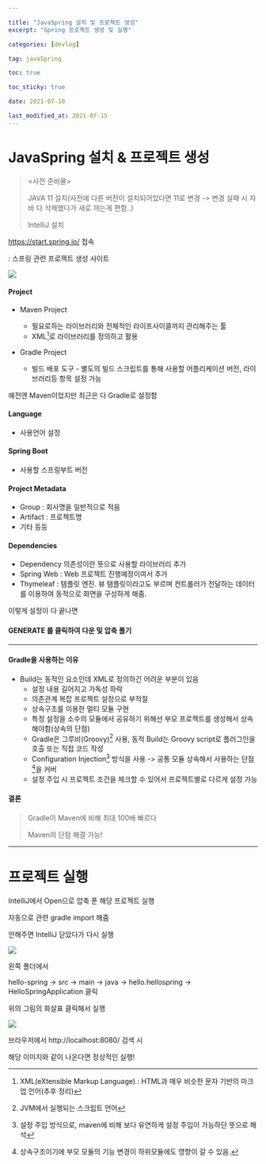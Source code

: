 ```yaml
---

title: "JavaSpring 설치 및 프로젝트 생성"
excerpt: "Spring 프로젝트 생성 및 실행"

categories: [devlog]

tag: javaSpring

toc: true

toc_sticky: true

date: 2021-07-10

last_modified_at: 2021-07-15
---
```




# JavaSpring 설치 & 프로젝트 생성

> <사전 준비물>
>
> JAVA 11 설치(사전에 다른 버전이 설치되어있다면 11로 변경 -> 변경 실패 시 자바 다 삭제했다가 새로 까는게 편함..)
>
> IntelliJ 설치





https://start.spring.io/ 접속

: 스프링 관련 프로젝트 생성 사이트



<img src="https://github.com/cano721/cano721.github.io/blob/master/_posts/md-images/javaSpringSetting/javaSpringSetting1.JPG?raw=true">



#### Project

* Maven Project
  * 필요로하는 라이브러리와 전체적인 라이프사이클까지 관리해주는 툴
  * XML[^XML]로 라이브러리를 정의하고 활용

* Gradle Project
  * 빌드 배포 도구 - 별도의 빌드 스크립트를 통해 사용할 어플리케이션 버전, 라이브러리등 항목 설정 가능



예전엔 Maven이었지만 최근은 다 Gradle로 설정함



#### Language

* 사용언어 설정



#### Spring Boot

* 사용할 스프링부트 버전



#### Project Metadata

* Group : 회사명을 일반적으로 적음
* Artifact : 프로젝트명
* 기타 등등



#### Dependencies

* Dependency 의존성이란 뜻으로 사용할 라이브러리 추가
* Spring Web : Web 프로젝트 진행예정이여서 추가
* Thymeleaf : 템플릿 엔진. 뷰 탬플릿이라고도 부르며 컨트롤러가 전달하는 데이터를 이용하여 동적으로 화면을 구성하게 해줌.



이렇게 설정이 다 끝나면

#### GENERATE 를 클릭하여 다운 및 압축 풀기





***

#### Gradle을 사용하는 이유

* Build는 동적인 요소인데 XML로 정의하긴 어려운 부분이 있음
  * 설정 내용 길어지고 가독성 하락
  * 의존관계 복잡 프로젝트 설정으로 부적절
  * 상속구조를 이용한 멀티 모듈 구현
  * 특정 설정을 소수의 모듈에서 공유하기 위해선 부모 프로젝트를 생성해서 상속해야함(상속의 단점)
  * Gradle은 그루비(Groovy)[^Groovy] 사용, 동적 Build는 Groovy script로 플러그인을 호출 또는 직접 코드 작성
  * Configuration Injection[^ConfigurationInjection] 방식을 사용 -> 공통 모듈 상속해서 사용하는 단점[^단점]을 커버
  * 설정 주입 시 프로젝트 조건을 체크할 수 있어서 프로젝트별로 다르게 설정 가능

#### 결론

> Gradle이 Maven에 비해 최대 100배 빠르다
>
> Maven의 단점 해결 가능!



---

[^XML]: XML(eXtensible Markup Language) : HTML과 매우 비슷한 문자 기반의 마크업 언어(추후 정리)
[^Groovy]:JVM에서 실행되는 스크립트 언어
[^ConfigurationInjection]: 설정 주입 방식으로, maven에 비해 보다 유연하게 설정 주입이 가능하단 뜻으로 해석
[^단점]: 상속구조이기에 부모 모듈의 기능 변경이 하위모듈에도 영향이 갈 수 있음.





# 프로젝트 실행



IntelliJ에서  Open으로 압축 푼 해당 프로젝트 실행

자동으로 관련 gradle import 해줌

안해주면 IntelliJ 닫았다가 다시 실행



<img src="https://github.com/cano721/cano721.github.io/blob/master/_posts/md-images/javaSpringSetting/javaSpringSetting2.JPG?raw=true">



왼쪽 폴더에서

hello-spring -> src -> main -> java -> hello.hellospring -> HelloSpringApplication 클릭

위의 그림의 화살표 클릭해서 실행



<img src="https://github.com/cano721/cano721.github.io/blob/master/_posts/md-images/javaSpringSetting/javaSpringSetting3.JPG?raw=true">

브라우저에서 http://localhost:8080/ 검색 시

해당 이미지와 같이 나온다면 정상적인 실행!


